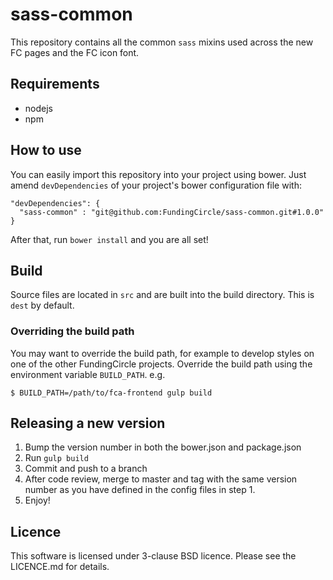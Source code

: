 # sass-common
This repository contains all the common `sass` mixins used across the new FC pages and the FC icon font.

## Requirements
* nodejs
* npm

## How to use
You can easily import this repository into your project using bower. Just amend `devDependencies` of your project's bower configuration file with:
```
"devDependencies": {
  "sass-common" : "git@github.com:FundingCircle/sass-common.git#1.0.0"
}
```
After that, run `bower install` and you are all set!

## Build
Source files are located in `src` and are built into the build directory. This is `dest` by default.

### Overriding the build path
You may want to override the build path, for example to develop styles on one of the other FundingCircle projects. Override the build path using the environment variable `BUILD_PATH`.
e.g.
```shell
$ BUILD_PATH=/path/to/fca-frontend gulp build
```

## Releasing a new version
1. Bump the version number in both the bower.json and package.json
1. Run `gulp build`
1. Commit and push to a branch
1. After code review, merge to master and tag with the same version number as you have defined in the config files in step 1.
1. Enjoy!

## Licence
This software is licensed under 3-clause BSD licence. Please see the LICENCE.md for details.
